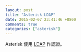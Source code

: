 ```yaml
---
layout: post
title: "Asterisk LDAP"
date: 2015-02-07 23:41:46 +0800
comments: true
categories: ["asterisk"]
---
```



<!-- more -->

Asterisk 使用 [LDAP] 作認證。

[LDAP]:http://www.asteriskdocs.org/en/3rd_Edition/asterisk-book-html-chunk/ExternalServices_id291590.html